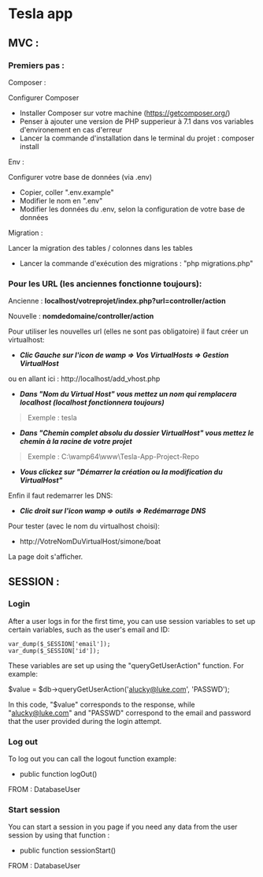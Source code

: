 # Tesla app

## MVC :

### Premiers pas :

Composer :

Configurer Composer

- Installer Composer sur votre machine (https://getcomposer.org/)
- Penser à ajouter une version de PHP supperieur à 7.1 dans vos variables d'environement en cas d'erreur
- Lancer la commande d'installation dans le terminal du projet : composer install

Env :

Configurer votre base de données (via .env)

- Copier, coller ".env.example"
- Modifier le nom en ".env"
- Modifier les données du .env, selon la configuration de votre base de données

Migration :

Lancer la migration des tables / colonnes dans les tables

- Lancer la commande d'exécution des migrations : "php migrations.php"

### Pour les URL (les anciennes fonctionne toujours):

Ancienne : **localhost/votreprojet/index.php?url=controller/action**

Nouvelle : **nomdedomaine/controller/action**

Pour utiliser les nouvelles url (elles ne sont pas obligatoire) il faut créer un virtualhost:

- **_Clic Gauche sur l'icon de wamp => Vos VirtualHosts => Gestion VirtualHost_**

ou en allant ici : http://localhost/add_vhost.php

- **_Dans "Nom du Virtual Host" vous mettez un nom qui remplacera localhost (localhost fonctionnera toujours)_**

> Exemple : tesla

- **_Dans "Chemin complet absolu du dossier VirtualHost" vous mettez le chemin à la racine de votre projet_**

> Exemple : C:\wamp64\www\Tesla-App-Project-Repo

- **_Vous clickez sur "Démarrer la création ou la modification du VirtualHost"_**

Enfin il faut redemarrer les DNS:

- **_Clic droit sur l'icon wamp => outils => Redémarrage DNS_**

Pour tester (avec le nom du virtualhost choisi):

- http://VotreNomDuVirtualHost/simone/boat

La page doit s'afficher.

## SESSION :

### Login

After a user logs in for the first time, you can use session variables to set up certain variables, such as the user's email and ID:

    var_dump($_SESSION['email']);
    var_dump($_SESSION['id']);

These variables are set up using the "queryGetUserAction" function. For example:

$value = $db->queryGetUserAction('alucky@luke.com', 'PASSWD');

In this code, "$value" corresponds to the response, while "alucky@luke.com" and "PASSWD" correspond to the email and password that the user provided during the login attempt.

### Log out

To log out you can call the logout function example:

- public function logOut()

FROM : DatabaseUser

### Start session

You can start a session in you page if you need any data from the user session by using that function :

- public function sessionStart()

FROM : DatabaseUser
